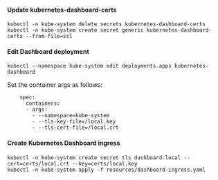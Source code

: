 #### Update kubernetes-dashboard-certs

```
kubectl -n kube-system delete secrets kubernetes-dashboard-certs
kubectl -n kube-system create secret generic kubernetes-dashboard-certs --from-file=ssl
```

#### Edit Dashboard deployment

```
kubectl --namespace kube-system edit deployments.apps kubernetes-dashboard
```

Set the container args as follows:

```
    spec:
      containers:
      - args:
        - --namespace=kube-system
        - --tls-key-file=/local.key
        - --tls-cert-file=/local.crt
```

#### Create Kubernetes Dashboard ingress

```
kubectl -n kube-system create secret tls dashboard.local --cert=certs/local.crt --key=certs/local.key
kubectl -n kube-system apply -f resources/dashboard-ingress.yaml
```